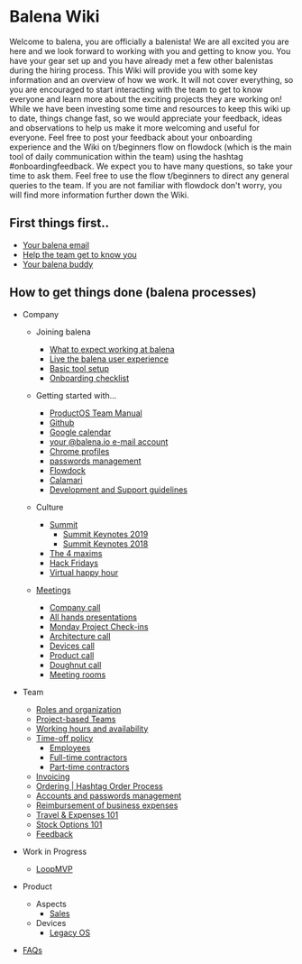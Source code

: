 # Balena Wiki

Welcome to balena, you are officially a balenista! We are all excited you are here and we look forward to working with you and getting to know you. You have your gear set up and you have already met a few other balenistas during the hiring process. This Wiki will provide you with some key information and an overview of how we work. It will not cover everything, so you are encouraged to start interacting with the team to get to know everyone and learn more about the exciting projects they are working on! While we have been investing some time and resources to keep this wiki up to date, things change fast, so we would appreciate your feedback, ideas and observations to help us make it more welcoming and useful for everyone. Feel free to post your feedback about your onboarding experience and the Wiki on t/beginners flow on flowdock (which is the main tool of daily communication within the team) using the hashtag #onboardingfeedback. We expect you to have many questions, so take your time to ask them. Feel free to use the flow t/beginners to direct any general queries to the team. If you are not familiar with flowdock don't worry, you will find more information further down the Wiki.

## First things first.. 

- [Your balena email](https://github.com/balena-io/balena/wiki/Your-balena-email)
- [Help the team get to know you](https://docs.google.com/document/d/1hEIZrWjcjDa9Dg1CeZxaLTB8ZEJHab4b8nnBBY0uwzY/edit?usp=sharing)
- [Your balena buddy](https://docs.google.com/document/d/1O6YbE8rThUHyq05MlY4-3dUnMnYQOjGLZDB88SzZK2M/edit?usp=sharing)


## How to get things done (balena processes)

- Company
  - Joining balena
    - [What to expect working at balena](https://github.com/balena-io/balena/wiki/What-to-expect-working-at-balena)
    - [Live the balena user experience](https://github.com/balena-io/balena/wiki/Live-the-balena-user-experience)
    - [Basic tool setup](https://github.com/resin-io/hq/wiki/Basic-tool-setup)
    - [Onboarding checklist](https://github.com/balena-io/balena/wiki/Onboarding-checklist)
  
  - Getting started with...

    - [ProductOS Team Manual](https://github.com/product-os/product-os#what-is-productos)
    - [Github](https://github.com/resin-io/hq/wiki/Github)
    - [Google calendar](https://github.com/resin-io/hq/wiki/Google-calendar)
    - [your @balena.io e-mail account](https://github.com/resin-io/hq/wiki/Your-@balena.io-e-mail-account)
    - [Chrome profiles](https://github.com/resin-io/hq/wiki/Chrome-profiles)
    - [passwords management](https://github.com/resin-io/hq/wiki/passwords-management)
    - [Flowdock](https://github.com/resin-io/hq/wiki/Flowdock)
    - [Calamari](https://github.com/resin-io/hq/wiki/Calamari)
    - [Development and Support guidelines](https://github.com/balena-io/balena/wiki/Development-and-Support-Guidelines)

  - Culture
    - [Summit](https://github.com/resin-io/hq/wiki/Summit)
      - [Summit Keynotes 2019](https://github.com/balena-io/balena/wiki/Summit-2019-Keynotes)
      - [Summit Keynotes 2018](https://github.com/balena-io/balena/wiki/Summit-2018-Keynotes)
    - [The 4 maxims](https://github.com/resin-io/hq/wiki/The-4-maxims)
    - [Hack Fridays](https://github.com/resin-io/hq/wiki/Hack-Fridays)
    - [Virtual happy hour](https://github.com/resin-io/hq/wiki/Virtual-happy-hour) 

  - [Meetings](https://github.com/resin-io/hq/wiki/Meetings)
    - [Company call](https://github.com/resin-io/hq/wiki/Company-call)
    - [All hands presentations](https://github.com/resin-io/hq/wiki/All-hands-presentations)
    - [Monday Project Check-ins](https://github.com/resin-io/hq/wiki/Monday-Project-Check-ins)
    - [Architecture call](https://github.com/resin-io/hq/wiki/Architecture-Calls)
    - [Devices call](https://github.com/resin-io/hq/wiki/Devices-Team-Calls)
    - [Product call](https://github.com/resin-io/hq/wiki/Product-Calls)
    - [Doughnut call](https://github.com/balena-io/balena/wiki/Doughnut-Calls)
    - [Meeting rooms](https://github.com/resin-io/hq/wiki/Meeting-Rooms)

- Team
    - [Roles and organization](https://github.com/resin-io/hq/wiki/Roles-and-organization)
    - [Project-based Teams](https://github.com/resin-io/hq/wiki/Project-based-teams)
    - [Working hours and availability](https://github.com/resin-io/hq/wiki/Working-hours-and-availability)
    - [Time-off policy](https://github.com/resin-io/hq/wiki/Time-off-policy)
      - [Employees](https://github.com/resin-io/hq/wiki/Employees-(time-off))
      - [Full-time contractors](https://github.com/resin-io/hq/wiki/Full-time-contractors)
      - [Part-time contractors](https://github.com/resin-io/hq/wiki/Part-time-contractors)
    - [Invoicing](https://github.com/balena-io/balena/wiki/invoicing)
    - [Ordering | Hashtag Order Process](https://github.com/balena-io/balena/wiki/Ordering-%7C-Hashtag-Order-Process)
    - [Accounts and passwords management](https://github.com/resin-io/hq/wiki/Accounts-and-passwords-management)
    - [Reimbursement of business expenses](https://github.com/resin-io/hq/wiki/Reimbursement-of-business-expenses)
    - [Travel & Expenses 101](https://github.com/resin-io/hq/wiki/Travel-&-Expenses-101)
    - [Stock Options 101](https://github.com/resin-io/hq/wiki/Stock-options-information)
    - [Feedback](https://github.com/resin-io/hq/wiki/Feedback)

- Work in Progress
    - [LoopMVP](https://docs.google.com/document/d/17_EnBWn_JKQzlAE98UiHp4cuy-l50Ist2_q-c24ojds/edit#heading=h.o9drtpe4wedm)

- Product
  - Aspects
    - [Sales](https://github.com/resin-io/hq/wiki/Sales)
  - Devices
    - [Legacy OS](https://github.com/resin-io/hq/wiki/Legacy-OS)

- [FAQs](https://github.com/resin-io/hq/wiki/FAQ)
